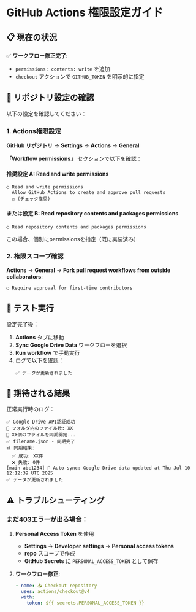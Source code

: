 # GitHub Actions 権限設定ガイド

## 📋 現在の状況

✅ **ワークフロー修正完了**:
- `permissions: contents: write` を追加
- `checkout` アクションで `GITHUB_TOKEN` を明示的に指定

## 🔧 リポジトリ設定の確認

以下の設定を確認してください：

### 1. Actions権限設定

**GitHub リポジトリ** → **Settings** → **Actions** → **General**

**「Workflow permissions」** セクションで以下を確認：

#### 推奨設定 A: Read and write permissions
```
○ Read and write permissions
  Allow GitHub Actions to create and approve pull requests
  ☑ (チェック推奨)
```

#### または設定 B: Read repository contents and packages permissions
```
○ Read repository contents and packages permissions
```
この場合、個別にpermissionsを指定（既に実装済み）

### 2. 権限スコープ確認

**Actions** → **General** → **Fork pull request workflows from outside collaborators**:
```
○ Require approval for first-time contributors
```

## 🔄 テスト実行

設定完了後：

1. **Actions** タブに移動
2. **Sync Google Drive Data** ワークフローを選択
3. **Run workflow** で手動実行
4. ログで以下を確認：
   ```
   ✅ データが更新されました
   ```

## 🎯 期待される結果

正常実行時のログ：
```
✅ Google Drive API認証成功
📁 フォルダ内のファイル数: XX
📁 XX個のファイルを同期開始...
✅ filename.json - 同期完了
📊 同期結果:
  ✅ 成功: XX件
  ❌ 失敗: 0件
[main abc1234] 🔄 Auto-sync: Google Drive data updated at Thu Jul 10 12:12:39 UTC 2025
✅ データが更新されました
```

## ⚠️ トラブルシューティング

### まだ403エラーが出る場合：

1. **Personal Access Token** を使用
   - **Settings** → **Developer settings** → **Personal access tokens**
   - **repo** スコープで作成
   - **GitHub Secrets** に `PERSONAL_ACCESS_TOKEN` として保存

2. **ワークフロー修正**:
   ```yaml
   - name: 📥 Checkout repository
     uses: actions/checkout@v4
     with:
       token: ${{ secrets.PERSONAL_ACCESS_TOKEN }}
   ``` 